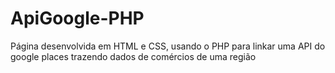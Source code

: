 # ApiGoogle-PHP
Página desenvolvida em HTML e CSS, usando o PHP para linkar uma API do google places trazendo dados de comércios de uma região
